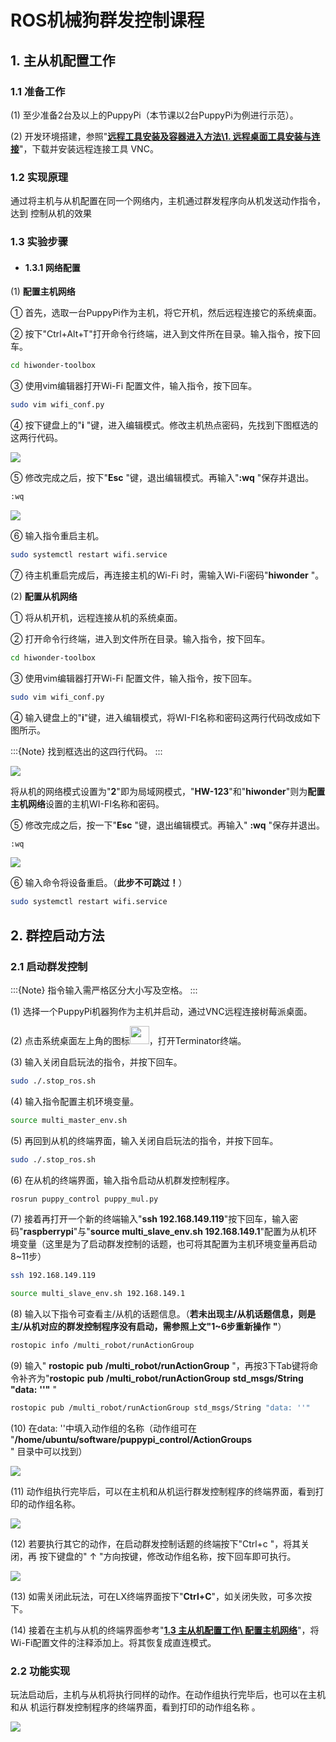 # ROS机械狗群发控制课程

## 1. 主从机配置工作

### 1.1 准备工作

(1)  至少准备2台及以上的PuppyPi（本节课以2台PuppyPi为例进行示范）。

(2)  开发环境搭建，参照"**[远程工具安装及容器进入方法\1. 远程桌面工具安装与连接](https://docs.hiwonder.com/projects/PuppyPi/en/latest/docs/8_remote_tool.html#)**"，下载并安装远程连接工具 VNC。

### 1.2 实现原理

通过将主机与从机配置在同一个网络内，主机通过群发程序向从机发送动作指令，达到 控制从机的效果

### 1.3 实验步骤

<p id="anchor_1_3_1"></p>

- #### 1.3.1 网络配置

(1) **配置主机网络**

① 首先，选取一台PuppyPi作为主机，将它开机，然后远程连接它的系统桌面。

②  按下"Ctrl+Alt+T"打开命令行终端，进入到文件所在目录。输入指令，按下回车。
      
```bash
cd hiwonder-toolbox
```

③ 使用vim编辑器打开Wi-Fi 配置文件，输入指令，按下回车。
      
```bash
sudo vim wifi_conf.py
```

④ 按下键盘上的"**i** "键，进入编辑模式。修改主机热点密码，先找到下图框选的这两行代码。

<img src="../_static/media/chapter_18/section_1//image5.png"  />

⑤ 修改完成之后，按下"**Esc** "键，退出编辑模式。再输入"**:wq** "保存并退出。

```bash
:wq
```

<img src="../_static/media/chapter_18/section_1//image6.png"  />

⑥ 输入指令重启主机。
```bash
sudo systemctl restart wifi.service
```

⑦ 待主机重启完成后，再连接主机的Wi-Fi 时，需输入Wi-Fi密码"**hiwonder** "。

(2) **配置从机网络**

① 将从机开机，远程连接从机的系统桌面。

② 打开命令行终端，进入到文件所在目录。输入指令，按下回车。

```bash
cd hiwonder-toolbox
```

③ 使用vim编辑器打开Wi-Fi 配置文件，输入指令，按下回车。

```bash
sudo vim wifi_conf.py
```

④ 输入键盘上的"**i**"键，进入编辑模式，将WI-FI名称和密码这两行代码改成如下图所示。

:::{Note}
找到框选出的这四行代码。
:::

<img src="../_static/media/chapter_18/section_1//image8.png"  />

将从机的网络模式设置为"**2**"即为局域网模式，"**HW-123**"和"**hiwonder**"则为**配置主机网络**设置的主机WI-FI名称和密码。

⑤ 修改完成之后，按一下"**Esc** "键，退出编辑模式。再输入" **:wq** "保存并退出。

```bash
:wq
```

<img src="../_static/media/chapter_18/section_1//image9.png"  />

⑥ 输入命令将设备重启。（**此步不可跳过！**）

```bash
sudo systemctl restart wifi.service
```

## 2. 群控启动方法

### 2.1 启动群发控制

:::{Note}
指令输入需严格区分大小写及空格。
:::

(1)  选择一个PuppyPi机器狗作为主机并启动，通过VNC远程连接树莓派桌面。

(2)  点击系统桌面左上角的图标<img src="../_static/media/chapter_18/section_2//image3.png" style="width:0.32292in;height:0.30208in" />，打开Terminator终端。

(3)  输入关闭自启玩法的指令，并按下回车。

```bash
sudo ./.stop_ros.sh
```

(4) 输入指令配置主机环境变量。

```bash
source multi_master_env.sh
```

(5)  再回到从机的终端界面，输入关闭自启玩法的指令，并按下回车。

```bash
sudo ./.stop_ros.sh
```

(6)  在从机的终端界面，输入指令启动从机群发控制程序。

```bash
rosrun puppy_control puppy_mul.py
```

(7)  接着再打开一个新的终端输入"**ssh 192.168.149.119**"按下回车，输入密码"**raspberrypi**"与"**source multi_slave_env.sh 192.168.149.1**"配置为从机环境变量（这里是为了启动群发控制的话题，也可将其配置为主机环境变量再启动8~11步）

```bash
ssh 192.168.149.119
```

```bash
source multi_slave_env.sh 192.168.149.1
```

(8)  输入以下指令可查看主/从机的话题信息。（**若未出现主/从机话题信息，则是主/从机对应的群发控制程序没有启动，需参照上文"1~6步重新操作** **"**）

```bash
rostopic info /multi_robot/runActionGroup
```

(9)  输入" **rostopic** **pub** **/multi_robot/runActionGroup** "，再按3下Tab键将命令补齐为"**rostopic** **pub** **/multi_robot/runActionGroup** **std_msgs/String** **"data:** **''"** "

```bash
rostopic pub /multi_robot/runActionGroup std_msgs/String "data: ''"
```

(10) 在data: ''中填入动作组的名称（动作组可在 "**/home/ubuntu/software/puppypi_control/ActionGroups**" 目录中可以找到）

<img src="../_static/media/chapter_18/section_2//image13.png"  />

(11) 动作组执行完毕后，可以在主机和从机运行群发控制程序的终端界面，看到打印的动作组名称。

<img class="common_img" src="../_static/media/chapter_18/section_2//image14.jpeg"  />

(12) 若要执行其它的动作，在启动群发控制话题的终端按下"Ctrl+c "，将其关闭，再 按下键盘的" ↑ "方向按键，修改动作组名称，按下回车即可执行。

<img src="../_static/media/chapter_18/section_2//image15.png"  />

(13) 如需关闭此玩法，可在LX终端界面按下"**Ctrl+C**"，如关闭失败，可多次按下。

(14) 接着在主机与从机的终端界面参考"**[1.3 主从机配置工作\ 配置主机网络](#anchor_1_3_1)**"，将Wi-Fi配置文件的注释添加上。将其恢复成直连模式。

### 2.2 功能实现

玩法启动后，主机与从机将执行同样的动作。在动作组执行完毕后，也可以在主机和从 机运行群发控制程序的终端界面，看到打印的动作组名称 。

<img class="common_img" src="../_static/media/chapter_18/section_2//image16.jpeg"  />
